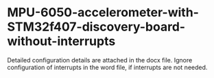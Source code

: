 # MPU-6050-accelerometer-with-STM32f407-discovery-board-without-interrupts
Detailed configuration details are attached in the docx file. Ignore configuration of interrupts in the word file, if interrupts are not needed.
